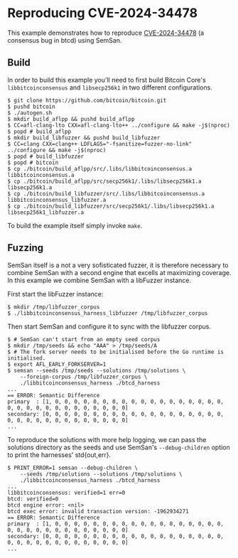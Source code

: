 # Reproducing CVE-2024-34478

This example demonstrates how to reproduce
[CVE-2024-34478](https://delvingbitcoin.org/t/disclosure-btcd-consensus-bugs-due-to-usage-of-signed-transaction-version/455)
(a consensus bug in btcd) using SemSan.

## Build

In order to build this example you'll need to first build Bitcoin Core's
`libbitcoinconsensus` and `libsecp256k1` in two different configurations.

```
$ git clone https://github.com/bitcoin/bitcoin.git
$ pushd bitcoin
$ ./autogen.sh
$ mkdir build_aflpp && pushd build_aflpp
$ CC=afl-clang-lto CXX=afl-clang-lto++ ../configure && make -j$(nproc)
$ popd # build_aflpp
$ mkdir build_libfuzzer && pushd build_libfuzzer
$ CC=clang CXX=clang++ LDFLAGS="-fsanitize=fuzzer-no-link" ../configure && make -j$(nproc)
$ popd # build_libfuzzer
$ popd # bitcoin
$ cp ./bitcoin/build_aflpp/src/.libs/libbitcoinconsensus.a libbitcoinconsensus.a
$ cp ./bitcoin/build_aflpp/src/secp256k1/.libs/libsecp256k1.a libsecp256k1.a
$ cp ./bitcoin/build_libfuzzer/src/.libs/libbitcoinconsensus.a libbitcoinconsensus_libfuzzer.a
$ cp ./bitcoin/build_libfuzzer/src/secp256k1/.libs/libsecp256k1.a libsecp256k1_libfuzzer.a
```

To build the example itself simply invoke `make`.

## Fuzzing

SemSan itself is a not a very sofisticated fuzzer, it is therefore necessary to
combine SemSan with a second engine that excells at maximizing coverage. In
this example we combine SemSan with a libFuzzer instance.

First start the libFuzzer instance:

```
$ mkdir /tmp/libfuzzer_corpus
$ ./libbitcoinconsensus_harness_libfuzzer /tmp/libfuzzer_corpus
```

Then start SemSan and configure it to sync with the libfuzzer corpus.

```
$ # SemSan can't start from an empty seed corpus
$ mkdir /tmp/seeds && echo "AAA" > /tmp/seeds/A
$ # The fork server needs to be initialised before the Go runtime is initialised.
$ export AFL_EARLY_FORKSERVER=1
$ semsan --seeds /tmp/seeds --solutions /tmp/solutions \
    --foreign-corpus /tmp/libfuzzer_corpus \
    ./libbitcoinconsensus_harness ./btcd_harness
...
== ERROR: Semantic Difference
primary  : [1, 0, 0, 0, 0, 0, 0, 0, 0, 0, 0, 0, 0, 0, 0, 0, 0, 0, 0, 0, 0, 0, 0, 0, 0, 0, 0, 0, 0, 0, 0, 0]
secondary: [0, 0, 0, 0, 0, 0, 0, 0, 0, 0, 0, 0, 0, 0, 0, 0, 0, 0, 0, 0, 0, 0, 0, 0, 0, 0, 0, 0, 0, 0, 0, 0]
...
```

To reproduce the solutions with more help logging, we can pass the solutions
directory as the seeds and use SemSan's `--debug-children` option to print the
harnesses' std{out,err}.

```
$ PRINT_ERROR=1 semsan --debug-children \
    --seeds /tmp/solutions --solutions /tmp/solutions \
    ./libbitcoinconsensus_harness ./btcd_harness
...
libbitcoinconsensus: verified=1 err=0
btcd: verified=0
btcd engine error: <nil>
btcd exec error: invalid transaction version: -1962934271
== ERROR: Semantic Difference
primary  : [1, 0, 0, 0, 0, 0, 0, 0, 0, 0, 0, 0, 0, 0, 0, 0, 0, 0, 0, 0, 0, 0, 0, 0, 0, 0, 0, 0, 0, 0, 0, 0]
secondary: [0, 0, 0, 0, 0, 0, 0, 0, 0, 0, 0, 0, 0, 0, 0, 0, 0, 0, 0, 0, 0, 0, 0, 0, 0, 0, 0, 0, 0, 0, 0, 0]
...
```
